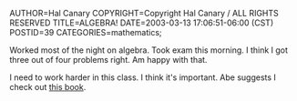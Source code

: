 AUTHOR=Hal Canary
COPYRIGHT=Copyright Hal Canary / ALL RIGHTS RESERVED
TITLE=ALGEBRA!
DATE=2003-03-13 17:06:51-06:00 (CST)
POSTID=39
CATEGORIES=mathematics;

Worked most of the night on algebra. Took exam this morning. I think I got three out of four problems right. Am happy with that.

I need to work harder in this class. I think it's important. Abe suggests I check out [this book](http://www.amazon.com/exec/obidos/ASIN/0387905189/theworldofhalcan/).
